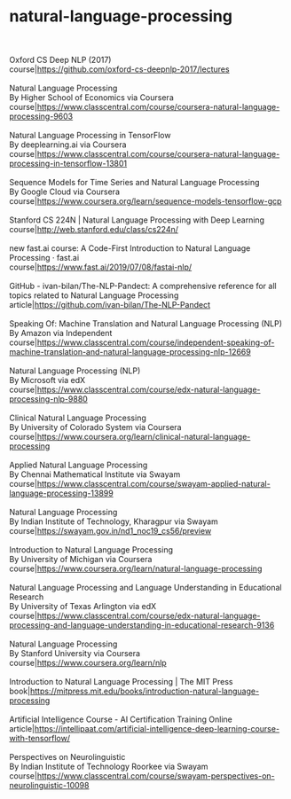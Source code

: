 # natural-language-processing<br><br>

Oxford CS Deep NLP (2017)<br>course|https://github.com/oxford-cs-deepnlp-2017/lectures<br><br>
Natural Language Processing<br>By Higher School of Economics via Coursera<br>course|https://www.classcentral.com/course/coursera-natural-language-processing-9603<br><br>
Natural Language Processing in TensorFlow<br>By deeplearning.ai via Coursera<br>course|https://www.classcentral.com/course/coursera-natural-language-processing-in-tensorflow-13801<br><br>
Sequence Models for Time Series and Natural Language Processing<br>By Google Cloud via Coursera<br>course|https://www.coursera.org/learn/sequence-models-tensorflow-gcp<br><br>
Stanford CS 224N | Natural Language Processing with Deep Learning<br>course|http://web.stanford.edu/class/cs224n/<br><br>
new fast.ai course: A Code-First Introduction to Natural Language Processing · fast.ai<br>course|https://www.fast.ai/2019/07/08/fastai-nlp/<br><br>
GitHub - ivan-bilan/The-NLP-Pandect: A comprehensive reference for all topics related to Natural Language Processing<br>article|https://github.com/ivan-bilan/The-NLP-Pandect<br><br>
Speaking Of: Machine Translation and Natural Language Processing (NLP)<br>By Amazon via Independent<br>course|https://www.classcentral.com/course/independent-speaking-of-machine-translation-and-natural-language-processing-nlp-12669<br><br>
Natural Language Processing (NLP)<br>By Microsoft via edX<br>course|https://www.classcentral.com/course/edx-natural-language-processing-nlp-9880<br><br>
Clinical Natural Language Processing<br>By University of Colorado System via Coursera<br>course|https://www.coursera.org/learn/clinical-natural-language-processing<br><br>
Applied Natural Language Processing<br>By Chennai Mathematical Institute via Swayam<br>course|https://www.classcentral.com/course/swayam-applied-natural-language-processing-13899<br><br>
Natural Language Processing<br>By Indian Institute of Technology, Kharagpur via Swayam<br>course|https://swayam.gov.in/nd1_noc19_cs56/preview<br><br>
Introduction to Natural Language Processing<br>By University of Michigan via Coursera<br>course|https://www.coursera.org/learn/natural-language-processing<br><br>
Natural Language Processing and Language Understanding in Educational Research<br>By University of Texas Arlington via edX<br>course|https://www.classcentral.com/course/edx-natural-language-processing-and-language-understanding-in-educational-research-9136<br><br>
Natural Language Processing<br>By Stanford University via Coursera<br>course|https://www.coursera.org/learn/nlp<br><br>
Introduction to Natural Language Processing | The MIT Press<br>book|https://mitpress.mit.edu/books/introduction-natural-language-processing<br><br>
Artificial Intelligence Course - AI Certification Training Online<br>article|https://intellipaat.com/artificial-intelligence-deep-learning-course-with-tensorflow/<br><br>
Perspectives on Neurolinguistic<br>By Indian Institute of Technology Roorkee via Swayam<br>course|https://www.classcentral.com/course/swayam-perspectives-on-neurolinguistic-10098<br><br>
